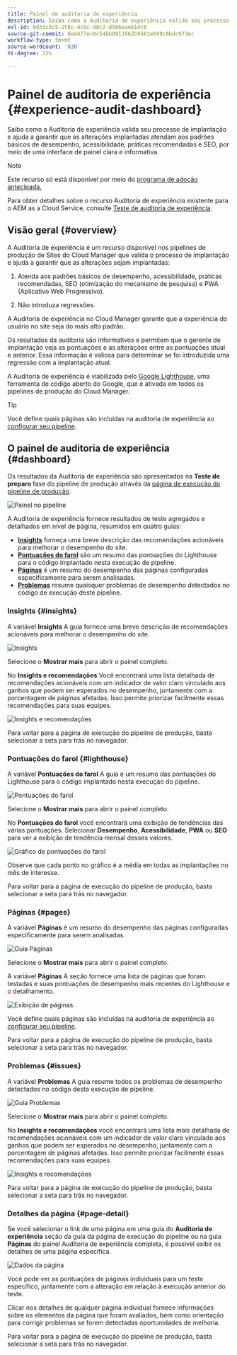 ```yaml
---
title: Painel de auditoria de experiência
description: Saiba como a Auditoria de experiência valida seu processo de implantação e ajuda a garantir que as alterações implantadas atendam aos padrões básicos de desempenho, acessibilidade, práticas recomendadas e SEO, por meio de uma interface de painel clara e informativa.
exl-id: 6d33c3c5-258c-4c9c-90c2-d566eaeb14c0
source-git-commit: 8ed477ec0c54bb0913562b9581e699c0bdc973ec
workflow-type: tm+mt
source-wordcount: '830'
ht-degree: 22%

---
```


# Painel de auditoria de experiência {#experience-audit-dashboard}


Saiba como a Auditoria de experiência valida seu processo de implantação e ajuda a garantir que as alterações implantadas atendam aos padrões básicos de desempenho, acessibilidade, práticas recomendadas e SEO, por meio de uma interface de painel clara e informativa.

>[!NOTE]
>
>Este recurso só está disponível por meio do [programa de adoção antecipada.](/help/implementing/cloud-manager/release-notes/current.md#early-adoption)
>
>Para obter detalhes sobre o recurso Auditoria de experiência existente para o AEM as a Cloud Service, consulte [Teste de auditoria de experiência](/help/implementing/cloud-manager/experience-audit-testing.md).

## Visão geral {#overview}

A Auditoria de experiência é um recurso disponível nos pipelines de produção de Sites do Cloud Manager que valida o processo de implantação e ajuda a garantir que as alterações sejam implantadas:

1. Atenda aos padrões básicos de desempenho, acessibilidade, práticas recomendadas, SEO (otimização do mecanismo de pesquisa) e PWA (Aplicativo Web Progressivo).

1. Não introduza regressões.

A Auditoria de experiência no Cloud Manager garante que a experiência do usuário no site seja do mais alto padrão.

Os resultados da auditoria são informativos e permitem que o gerente de implantação veja as pontuações e as alterações entre as pontuações atual e anterior. Essa informação é valiosa para determinar se foi introduzida uma regressão com a implantação atual.

A Auditoria de experiência é viabilizada pelo [Google Lighthouse](https://developer.chrome.com/docs/lighthouse/overview/), uma ferramenta de código aberto do Google, que é ativada em todos os pipelines de produção do Cloud Manager.

>[!TIP]
>
>Você define quais páginas são incluídas na auditoria de experiência ao [configurar seu pipeline](/help/implementing/cloud-manager/configuring-pipelines/configuring-production-pipelines.md#full-stack-code).

## O painel de auditoria de experiência {#dashboard}

Os resultados da Auditoria de experiência são apresentados na **Teste de preparo** fase do pipeline de produção através da [página de execução do pipeline de produção](/help/implementing/cloud-manager/deploy-code.md).

![Painel no pipeline](assets/dashboard.png)

A Auditoria de experiência fornece resultados de teste agregados e detalhados em nível de página, resumidos em quatro guias:

* **[Insights](#insights)** forneça uma breve descrição das recomendações acionáveis para melhorar o desempenho do site.
* **[Pontuações do farol](#lighthouse)** são um resumo das pontuações do Lighthouse para o código implantado nesta execução de pipeline.
* **[Páginas](#pages)** é um resumo do desempenho das páginas configuradas especificamente para serem analisadas.
* **[Problemas](#issues)** resume quaisquer problemas de desempenho detectados no código de execução deste pipeline.

### Insights {#insights}

A variável **Insights** A guia fornece uma breve descrição de recomendações acionáveis para melhorar o desempenho do site.

![Insights](assets/insights.png)

Selecione o **Mostrar mais** para abrir o painel completo.

No **Insights e recomendações** Você encontrará uma lista detalhada de recomendações acionáveis com um indicador de valor claro vinculado aos ganhos que podem ser esperados no desempenho, juntamente com a porcentagem de páginas afetadas. Isso permite priorizar facilmente essas recomendações para suas equipes.

![Insights e recomendações](assets/insights-recommendations.png)

Para voltar para a página de execução do pipeline de produção, basta selecionar a seta para trás no navegador.

### Pontuações do farol {#lighthouse}

A variável **Pontuações do farol** A guia é um resumo das pontuações do Lighthouse para o código implantado nesta execução do pipeline.

![Pontuações do farol](assets/lighthouse.png)

Selecione o **Mostrar mais** para abrir o painel completo.

No **Pontuações do farol** você encontrará uma exibição de tendências das várias pontuações. Selecionar **Desempenho**, **Acessibilidade**, **PWA** ou **SEO** para ver a exibição de tendência mensal desses valores.

![Gráfico de pontuações do farol](assets/lighthouse-scores.png)

Observe que cada ponto no gráfico é a média em todas as implantações no mês de interesse.

Para voltar para a página de execução do pipeline de produção, basta selecionar a seta para trás no navegador.

### Páginas {#pages}

A variável **Páginas** é um resumo do desempenho das páginas configuradas especificamente para serem analisadas.

![Guia Páginas](assets/pages.png)

Selecione o **Mostrar mais** para abrir o painel completo.

A variável **Páginas** A seção fornece uma lista de páginas que foram testadas e suas pontuações de desempenho mais recentes do Lighthouse e o detalhamento.

![Exibição de páginas](assets/pages-view.png)

Você define quais páginas são incluídas na auditoria de experiência ao [configurar seu pipeline](/help/implementing/cloud-manager/configuring-pipelines/configuring-production-pipelines.md#full-stack-code).

Para voltar para a página de execução do pipeline de produção, basta selecionar a seta para trás no navegador.

### Problemas {#issues}

A variável **Problemas** A guia resume todos os problemas de desempenho detectados no código desta execução de pipeline.

![Guia Problemas](assets/issues.png)

Selecione o **Mostrar mais** para abrir o painel completo.

No **Insights e recomendações** você encontrará uma lista mais detalhada de recomendações acionáveis com um indicador de valor claro vinculado aos ganhos que podem ser esperados no desempenho, juntamente com a porcentagem de páginas afetadas. Isso permite priorizar facilmente essas recomendações para suas equipes.

![Insights e recomendações](assets/insights-recommendations.png)

Para voltar para a página de execução do pipeline de produção, basta selecionar a seta para trás no navegador.

### Detalhes da página {#page-detail}

Se você selecionar o link de uma página em uma guia do **Auditoria de experiência** seção da guia da página de execução do pipeline ou na guia **Páginas** do painel Auditoria de experiência completa, é possível exibir os detalhes de uma página específica.

![Dados da página ](assets/page-data.png)

Você pode ver as pontuações de páginas individuais para um teste específico, juntamente com a alteração em relação à execução anterior do teste.

Clicar nos detalhes de qualquer página individual fornece informações sobre os elementos da página que foram avaliados, bem como orientação para corrigir problemas se forem detectadas oportunidades de melhoria.

Para voltar para a página de execução do pipeline de produção, basta selecionar a seta para trás no navegador.
